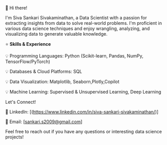 👋 Hi there! 

I'm Siva Sankari Sivakaminathan, a Data Scientist with a passion for extracting insights from data to solve real-world problems. I'm proficient in various data science techniques and enjoy wrangling, analyzing, and visualizing data to generate valuable knowledge.

⭐ **Skills & Experience**

💡 Programming Languages: Python (Scikit-learn, Pandas, NumPy, TensorFlow/PyTorch)

💡 Databases & Cloud Platforms: SQL

💡 Data Visualization: Matplotlib, Seaborn,Plotly,Copilot

💡 Machine Learning: Supervised & Unsupervised Learning, Deep Learning 

Let's Connect!

🤙 LinkedIn: [(https://www.linkedin.com/in/siva-sankari-sivakaminathan/)]

🤙 Email: [sankari.s2009@gmail.com]

Feel free to reach out if you have any questions or interesting data science projects!
